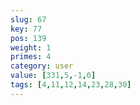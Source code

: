 ```yaml
---
slug: 67
key: 77
pos: 139
weight: 1
primes: 4
category: user
value: [331,5,-1,0]
tags: [4,11,12,14,23,28,30]
---
```

